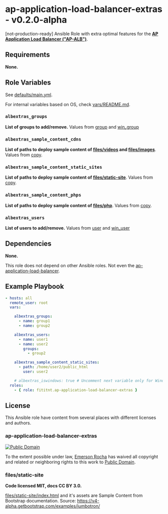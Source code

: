 # ap-application-load-balancer-extras - v0.2.0-alpha
[not-production-ready] Ansible Role with extra optimal features for the
**[AP Application Load Balancer ("AP-ALB")](https://github.com/fititnt/ap-application-load-balancer)**.

<!--
The main objective of this role is add some functionality (for example, very
simple configuration of PHP, Python, Java, Tomcat, ...) using a sintax that
reuse variables of the core role, ap-application-load-balancer, and at least
for some very basic cases or very fast bootstraping do not need use others well
know dedicated Ansible Roles.

If you really heavily on some of these extra features consider search for
<https://github.com/topics/ansible-role>.
-->

## Requirements

<!--
Any pre-requisites that may not be covered by Ansible itself or the role should be mentioned here. For instance, if the role uses the EC2 module, it may be a good idea to mention in this section that the boto package is required.
-->

**None.**

## Role Variables

<!--
A description of the settable variables for this role should go here, including any variables that are in defaults/main.yml, vars/main.yml, and any variables that can/should be set via parameters to the role. Any variables that are read from other roles and/or the global scope (ie. hostvars, group vars, etc.) should be mentioned here as well.
-->

See [defaults/main.yml](defaults/main.yml).

For internal variables based on OS, check [vars/README.md](vars/README.md).

### `albextras_groups`
**List of groups to add/remove.** Values from
[group](https://docs.ansible.com/ansible/latest/modules/group_module.html)
and [win_group](https://docs.ansible.com/ansible/latest/modules/win_group_module.html)

### `albextras_sample_content_cdns`
**List of paths to deploy sample content of [files/videos](files/videos) and [files/images](files/images)**.
Values from [copy](https://docs.ansible.com/ansible/latest/modules/copy_module.html).

### `albextras_sample_content_static_sites`
**List of paths to deploy sample content of [files/static-site](files/static-site)**.
Values from [copy](https://docs.ansible.com/ansible/latest/modules/copy_module.html).

### `albextras_sample_content_phps`
**List of paths to deploy sample content of [files/php](files/php)**.
Values from [copy](https://docs.ansible.com/ansible/latest/modules/copy_module.html).

### `albextras_users`
**List of users to add/remove.** Values from
[user](https://docs.ansible.com/ansible/latest/modules/user_module.html)
and [win_user](https://docs.ansible.com/ansible/latest/modules/win_user_module.html)


## Dependencies

<!--
A list of other roles hosted on Galaxy should go here, plus any details in regards to parameters that may need to be set for other roles, or variables that are used from other roles.
-->

**None.**

This role does not depend on other Ansible roles. Not even the
[ap-application-load-balancer](https://github.com/fititnt/ap-application-load-balancer).

## Example Playbook

```yaml
- hosts: all
  remote_user: root
  vars:

    albextras_groups:
      - name: group1
      - name: group2

    albextras_users:
      - name: user1
      - name: user2
        groups:
          - group2

    albextras_sample_content_static_sites:
      - path: /home/user2/public_html
        user: user2

    # albextras_iswindows: true # Uncomment next variable only for Windows hosts.
  roles:
    - { role: fititnt.ap-application-load-balancer-extras }
```



## License
This Ansible role have content from several places with different licenses and
authors.

### ap-application-load-balancer-extras

[![Public Domain](https://i.creativecommons.org/p/zero/1.0/88x31.png)](UNLICENSE)

To the extent possible under law, [Emerson Rocha](https://github.com/fititnt)
has waived all copyright and related or neighboring rights to this work to
[Public Domain](UNLICENSE).

### files/static-site
**Code licensed MIT, docs CC BY 3.0.**

[files/static-site/index.html](files/static-site/index.html) and it's assets are
Sample Content from Bootstrap documentation. Source:
<https://v4-alpha.getbootstrap.com/examples/jumbotron/>
